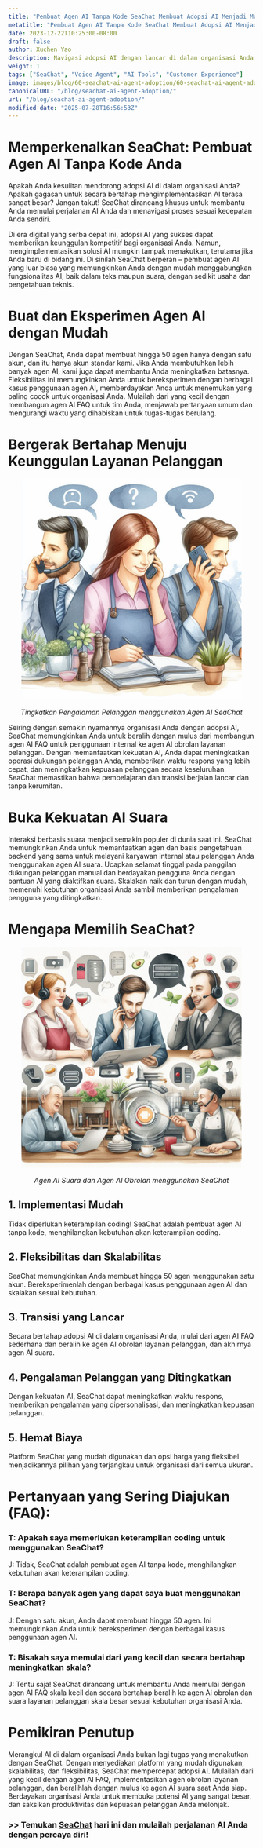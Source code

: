 ```yaml
---
title: "Pembuat Agen AI Tanpa Kode SeaChat Membuat Adopsi AI Menjadi Mudah"
metatitle: "Pembuat Agen AI Tanpa Kode SeaChat Membuat Adopsi AI Menjadi Mudah"
date: 2023-12-22T10:25:00-08:00
draft: false
author: Xuchen Yao
description: Navigasi adopsi AI dengan lancar di dalam organisasi Anda dengan SeaChat! Pembuat agen AI tanpa kode ini menyederhanakan proses, membuatnya mudah dan tanpa kerumitan. Mulai dari kasus penggunaan sederhana dan secara bertahap tingkatkan adopsi AI dengan bereksperimen dengan berbagai cara memanfaatkan AI.
weight: 1
tags: ["SeaChat", "Voice Agent", "AI Tools", "Customer Experience"]
image: images/blog/60-seachat-ai-agent-adoption/60-seachat-ai-agent-adoption.png
canonicalURL: "/blog/seachat-ai-agent-adoption/"
url: "/blog/seachat-ai-agent-adoption/"
modified_date: "2025-07-28T16:56:53Z"
---
```


# Memperkenalkan SeaChat: Pembuat Agen AI Tanpa Kode Anda

Apakah Anda kesulitan mendorong adopsi AI di dalam organisasi Anda? Apakah gagasan untuk secara bertahap mengimplementasikan AI terasa sangat besar? Jangan takut! SeaChat dirancang khusus untuk membantu Anda memulai perjalanan AI Anda dan menavigasi proses sesuai kecepatan Anda sendiri.

Di era digital yang serba cepat ini, adopsi AI yang sukses dapat memberikan keunggulan kompetitif bagi organisasi Anda. Namun, mengimplementasikan solusi AI mungkin tampak menakutkan, terutama jika Anda baru di bidang ini. Di sinilah SeaChat berperan – pembuat agen AI yang luar biasa yang memungkinkan Anda dengan mudah menggabungkan fungsionalitas AI, baik dalam teks maupun suara, dengan sedikit usaha dan pengetahuan teknis.

# Buat dan Eksperimen Agen AI dengan Mudah

Dengan SeaChat, Anda dapat membuat hingga 50 agen hanya dengan satu akun, dan itu hanya akun standar kami. Jika Anda membutuhkan lebih banyak agen AI, kami juga dapat membantu Anda meningkatkan batasnya. Fleksibilitas ini memungkinkan Anda untuk bereksperimen dengan berbagai kasus penggunaan agen AI, memberdayakan Anda untuk menemukan yang paling cocok untuk organisasi Anda. Mulailah dari yang kecil dengan membangun agen AI FAQ untuk tim Anda, menjawab pertanyaan umum dan mengurangi waktu yang dihabiskan untuk tugas-tugas berulang.

# Bergerak Bertahap Menuju Keunggulan Layanan Pelanggan

<center>
<img height="450px" src="/images/blog/50x-all-seachat-agents/transfer-to-and-from-ai-agent.jpeg" alt="Tingkatkan Pengalaman Pelanggan menggunakan Agen AI SeaChat"/>

*Tingkatkan Pengalaman Pelanggan menggunakan Agen AI SeaChat*
</center>

Seiring dengan semakin nyamannya organisasi Anda dengan adopsi AI, SeaChat memungkinkan Anda untuk beralih dengan mulus dari membangun agen AI FAQ untuk penggunaan internal ke agen AI obrolan layanan pelanggan. Dengan memanfaatkan kekuatan AI, Anda dapat meningkatkan operasi dukungan pelanggan Anda, memberikan waktu respons yang lebih cepat, dan meningkatkan kepuasan pelanggan secara keseluruhan. SeaChat memastikan bahwa pembelajaran dan transisi berjalan lancar dan tanpa kerumitan.

# Buka Kekuatan AI Suara

Interaksi berbasis suara menjadi semakin populer di dunia saat ini. SeaChat memungkinkan Anda untuk memanfaatkan agen dan basis pengetahuan backend yang sama untuk melayani karyawan internal atau pelanggan Anda menggunakan agen AI suara. Ucapkan selamat tinggal pada panggilan dukungan pelanggan manual dan berdayakan pengguna Anda dengan bantuan AI yang diaktifkan suara. Skalakan naik dan turun dengan mudah, memenuhi kebutuhan organisasi Anda sambil memberikan pengalaman pengguna yang ditingkatkan.

# Mengapa Memilih SeaChat?

<center>
<img height="450px" src="/images/blog/50x-all-seachat-agents/call-or-text-agents.jpeg" alt="Agen AI Suara dan Agen AI Obrolan menggunakan SeaChat"/>

*Agen AI Suara dan Agen AI Obrolan menggunakan SeaChat*
</center>

## 1. Implementasi Mudah
Tidak diperlukan keterampilan coding! SeaChat adalah pembuat agen AI tanpa kode, menghilangkan kebutuhan akan keterampilan coding.

## 2. Fleksibilitas dan Skalabilitas
SeaChat memungkinkan Anda membuat hingga 50 agen menggunakan satu akun. Bereksperimenlah dengan berbagai kasus penggunaan agen AI dan skalakan sesuai kebutuhan.

## 3. Transisi yang Lancar
Secara bertahap adopsi AI di dalam organisasi Anda, mulai dari agen AI FAQ sederhana dan beralih ke agen AI obrolan layanan pelanggan, dan akhirnya agen AI suara.

## 4. Pengalaman Pelanggan yang Ditingkatkan
Dengan kekuatan AI, SeaChat dapat meningkatkan waktu respons, memberikan pengalaman yang dipersonalisasi, dan meningkatkan kepuasan pelanggan.

## 5. Hemat Biaya
Platform SeaChat yang mudah digunakan dan opsi harga yang fleksibel menjadikannya pilihan yang terjangkau untuk organisasi dari semua ukuran.


# Pertanyaan yang Sering Diajukan (FAQ):

### T: Apakah saya memerlukan keterampilan coding untuk menggunakan SeaChat?
J: Tidak, SeaChat adalah pembuat agen AI tanpa kode, menghilangkan kebutuhan akan keterampilan coding.

### T: Berapa banyak agen yang dapat saya buat menggunakan SeaChat?
J: Dengan satu akun, Anda dapat membuat hingga 50 agen. Ini memungkinkan Anda untuk bereksperimen dengan berbagai kasus penggunaan agen AI.

### T: Bisakah saya memulai dari yang kecil dan secara bertahap meningkatkan skala?
J: Tentu saja! SeaChat dirancang untuk membantu Anda memulai dengan agen AI FAQ skala kecil dan secara bertahap beralih ke agen AI obrolan dan suara layanan pelanggan skala besar sesuai kebutuhan organisasi Anda.

# Pemikiran Penutup

Merangkul AI di dalam organisasi Anda bukan lagi tugas yang menakutkan dengan SeaChat. Dengan menyediakan platform yang mudah digunakan, skalabilitas, dan fleksibilitas, SeaChat mempercepat adopsi AI. Mulailah dari yang kecil dengan agen AI FAQ, implementasikan agen obrolan layanan pelanggan, dan beralihlah dengan mulus ke agen AI suara saat Anda siap. Berdayakan organisasi Anda untuk membuka potensi AI yang sangat besar, dan saksikan produktivitas dan kepuasan pelanggan Anda melonjak.


### >> Temukan [SeaChat](https://chat.seasalt.ai/?utm_source=blog) hari ini dan mulailah perjalanan AI Anda dengan percaya diri!

